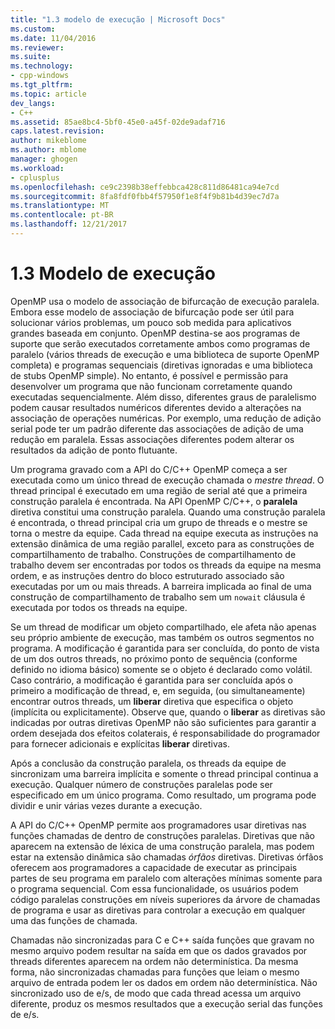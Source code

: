 ```yaml
---
title: "1.3 modelo de execução | Microsoft Docs"
ms.custom: 
ms.date: 11/04/2016
ms.reviewer: 
ms.suite: 
ms.technology:
- cpp-windows
ms.tgt_pltfrm: 
ms.topic: article
dev_langs:
- C++
ms.assetid: 85ae8bc4-5bf0-45e0-a45f-02de9adaf716
caps.latest.revision: 
author: mikeblome
ms.author: mblome
manager: ghogen
ms.workload:
- cplusplus
ms.openlocfilehash: ce9c2398b38effebbca428c811d86481ca94e7cd
ms.sourcegitcommit: 8fa8fdf0fbb4f57950f1e8f4f9b81b4d39ec7d7a
ms.translationtype: MT
ms.contentlocale: pt-BR
ms.lasthandoff: 12/21/2017
---
```

# <a name="13-execution-model"></a>1.3 Modelo de execução
OpenMP usa o modelo de associação de bifurcação de execução paralela. Embora esse modelo de associação de bifurcação pode ser útil para solucionar vários problemas, um pouco sob medida para aplicativos grandes baseada em conjunto. OpenMP destina-se aos programas de suporte que serão executados corretamente ambos como programas de paralelo (vários threads de execução e uma biblioteca de suporte OpenMP completa) e programas sequenciais (diretivas ignoradas e uma biblioteca de stubs OpenMP simple). No entanto, é possível e permissão para desenvolver um programa que não funcionam corretamente quando executadas sequencialmente. Além disso, diferentes graus de paralelismo podem causar resultados numéricos diferentes devido a alterações na associação de operações numéricas. Por exemplo, uma redução de adição serial pode ter um padrão diferente das associações de adição de uma redução em paralela. Essas associações diferentes podem alterar os resultados da adição de ponto flutuante.  
  
 Um programa gravado com a API do C/C++ OpenMP começa a ser executada como um único thread de execução chamada o *mestre thread*. O thread principal é executado em uma região de serial até que a primeira construção paralela é encontrada. Na API OpenMP C/C++, o **paralela** diretiva constitui uma construção paralela. Quando uma construção paralela é encontrada, o thread principal cria um grupo de threads e o mestre se torna o mestre da equipe. Cada thread na equipe executa as instruções na extensão dinâmica de uma região parallel, exceto para as construções de compartilhamento de trabalho. Construções de compartilhamento de trabalho devem ser encontradas por todos os threads da equipe na mesma ordem, e as instruções dentro do bloco estruturado associado são executadas por um ou mais threads. A barreira implicada ao final de uma construção de compartilhamento de trabalho sem um `nowait` cláusula é executada por todos os threads na equipe.  
  
 Se um thread de modificar um objeto compartilhado, ele afeta não apenas seu próprio ambiente de execução, mas também os outros segmentos no programa. A modificação é garantida para ser concluída, do ponto de vista de um dos outros threads, no próximo ponto de sequência (conforme definido no idioma básico) somente se o objeto é declarado como volátil. Caso contrário, a modificação é garantida para ser concluída após o primeiro a modificação de thread, e, em seguida, (ou simultaneamente) encontrar outros threads, um **liberar** diretiva que especifica o objeto (implícita ou explicitamente). Observe que, quando o **liberar** as diretivas são indicadas por outras diretivas OpenMP não são suficientes para garantir a ordem desejada dos efeitos colaterais, é responsabilidade do programador para fornecer adicionais e explícitas  **liberar** diretivas.  
  
 Após a conclusão da construção paralela, os threads da equipe de sincronizam uma barreira implícita e somente o thread principal continua a execução. Qualquer número de construções paralelas pode ser especificado em um único programa. Como resultado, um programa pode dividir e unir várias vezes durante a execução.  
  
 A API do C/C++ OpenMP permite aos programadores usar diretivas nas funções chamadas de dentro de construções paralelas. Diretivas que não aparecem na extensão de léxica de uma construção paralela, mas podem estar na extensão dinâmica são chamadas *órfãos* diretivas. Diretivas órfãos oferecem aos programadores a capacidade de executar as principais partes de seu programa em paralelo com alterações mínimas somente para o programa sequencial. Com essa funcionalidade, os usuários podem código paralelas construções em níveis superiores da árvore de chamadas de programa e usar as diretivas para controlar a execução em qualquer uma das funções de chamada.  
  
 Chamadas não sincronizadas para C e C++ saída funções que gravam no mesmo arquivo podem resultar na saída em que os dados gravados por threads diferentes aparecem na ordem não determinística. Da mesma forma, não sincronizadas chamadas para funções que leiam o mesmo arquivo de entrada podem ler os dados em ordem não determinística. Não sincronizado uso de e/s, de modo que cada thread acessa um arquivo diferente, produz os mesmos resultados que a execução serial das funções de e/s.